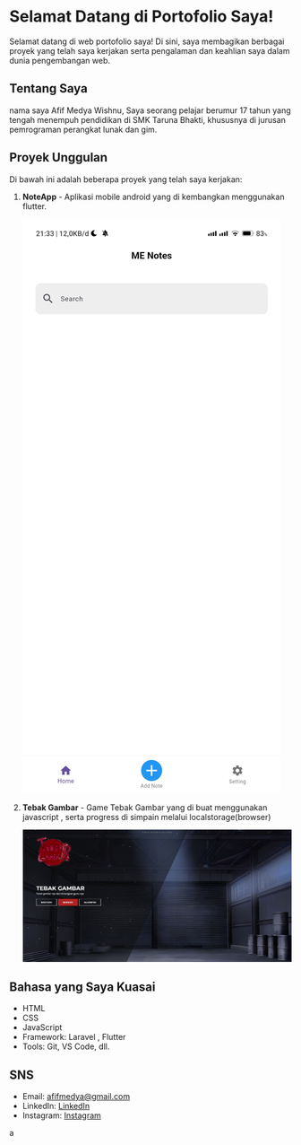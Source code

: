 # Selamat Datang di Portofolio Saya!

Selamat datang di web portofolio saya! Di sini, saya membagikan berbagai proyek yang telah saya kerjakan serta pengalaman dan keahlian saya dalam dunia pengembangan web.

## Tentang Saya

nama saya Afif Medya Wishnu, Saya seorang pelajar berumur 17 tahun yang tengah menempuh pendidikan di SMK Taruna Bhakti, khususnya di jurusan pemrograman perangkat lunak dan gim.

## Proyek Unggulan

Di bawah ini adalah beberapa proyek yang telah saya kerjakan:

1. **NoteApp** - Aplikasi mobile android yang di kembangkan menggunakan flutter.
   
   ![NotesApp](https://github.com/ItzApipAjalah/portofolio/blob/main/ss1.jpg)

2. **Tebak Gambar** - Game Tebak Gambar yang di buat menggunakan javascript , serta progress di simpain melalui localstorage(browser)
   
   ![Tebak Gambar](https://github.com/ItzApipAjalah/portofolio/blob/main/ss2.jpg)

## Bahasa yang Saya Kuasai

- HTML
- CSS
- JavaScript
- Framework: Laravel , Flutter
- Tools: Git, VS Code, dll.

## SNS

- Email: afifmedya@gmail.com
- LinkedIn: [LinkedIn](https://www.linkedin.com/in/afif-medya-5ba201267/)
- Instagram: [Instagram](https://instagram.com/apip01____)


a